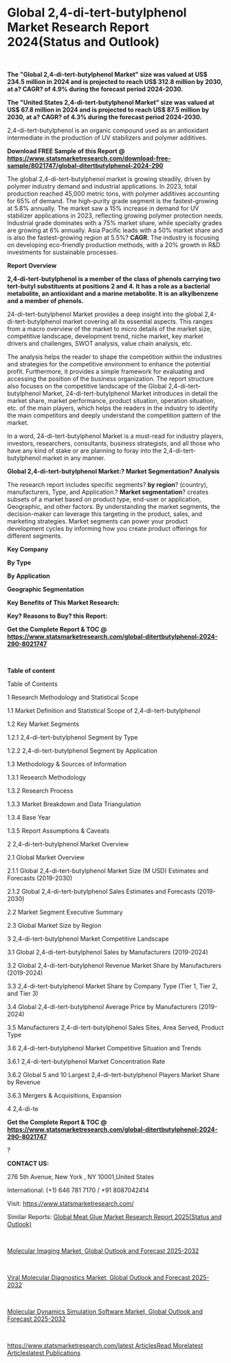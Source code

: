<h1>Global 2,4-di-tert-butylphenol Market Research Report 2024(Status and Outlook)</h1><br/><p><strong>The "Global 2,4-di-tert-butylphenol Market" size was valued at US$ 234.5 million in 2024 and is projected to reach US$ 312.8 million by 2030, at a? <strong>CAGR</strong>? of 4.9% during the forecast period 2024-2030.</strong></p>
 
 
 
 <p><strong>The "United States 2,4-di-tert-butylphenol Market" size was valued at US$ 67.8 million in 2024 and is projected to reach US$ 87.5 million by 2030, at a? <strong>CAGR</strong>? of 4.3% during the forecast period 2024-2030.</strong></p>
 
 
 
 <p>2,4-di-tert-butylphenol is an organic compound used as an antioxidant intermediate in the production of UV stabilizers and polymer additives.</p>
 
 
 
 <p><strong>Download FREE Sample of this Report @ <a href="https://www.statsmarketresearch.com/download-free-sample/8021747/global-ditertbutylphenol-2024-290">https://www.statsmarketresearch.com/download-free-sample/8021747/global-ditertbutylphenol-2024-290</a></strong></p>
 
 
 
 <p>The global 2,4-di-tert-butylphenol market is growing steadily, driven by polymer industry demand and industrial applications. In 2023, total production reached 45,000 metric tons, with polymer additives accounting for 65% of demand. The high-purity grade segment is the fastest-growing at 5.8% annually. The market saw a 15% increase in demand for UV stabilizer applications in 2023, reflecting growing polymer protection needs. Industrial grade dominates with a 75% market share, while specialty grades are growing at 6% annually. Asia Pacific leads with a 50% market share and is also the fastest-growing region at 5.5%? <strong><strong>CAGR</strong></strong>. The industry is focusing on developing eco-friendly production methods, with a 20% growth in R&D investments for sustainable processes.</p>
 
 
 
 <p><strong>Report Overview</strong></p>
 
 
 
 <p><strong>2,4-di-tert-butylphenol is a member of the class of phenols carrying two tert-butyl substituents at positions 2 and 4. It has a role as a bacterial metabolite, an antioxidant and a marine metabolite. It is an alkylbenzene and a member of phenols.</strong></p>
 
 
 
 <p>24-di-tert-butylphenol Market provides a deep insight into the global 2,4-di-tert-butylphenol market covering all its essential aspects. This ranges from a macro overview of the market to micro details of the market size, competitive landscape, development trend, niche market, key market drivers and challenges, SWOT analysis, value chain analysis, etc.</p>
 
 
 
 <p>The analysis helps the reader to shape the competition within the industries and strategies for the competitive environment to enhance the potential profit. Furthermore, it provides a simple framework for evaluating and accessing the position of the business organization. The report structure also focuses on the competitive landscape of the Global 2,4-di-tert-butylphenol Market, 24-di-tert-butylphenol Market introduces in detail the market share, market performance, product situation, operation situation, etc. of the main players, which helps the readers in the industry to identify the main competitors and deeply understand the competition pattern of the market.</p>
 
 
 
 <p>In a word, 24-di-tert-butylphenol Market is a must-read for industry players, investors, researchers, consultants, business strategists, and all those who have any kind of stake or are planning to foray into the 2,4-di-tert-butylphenol market in any manner.</p>
 
 
 
 <p><strong>Global 2,4-di-tert-butylphenol Market:? Market Segmentation? Analysis</strong></p>
 
 
 
 <p>The research report includes specific segments? <strong>by region</strong>? (country), manufacturers, Type, and Application.? <strong>Market segmentation</strong>? creates subsets of a market based on product type, end-user or application, Geographic, and other factors. By understanding the market segments, the decision-maker can leverage this targeting in the product, sales, and marketing strategies. Market segments can power your product development cycles by informing how you create product offerings for different segments.</p>
 
 
 
 <p><strong>Key Company</strong></p>
 
 
 
 <p><strong>By Type</strong></p>
 
 
 
 <p><strong><strong>By Application</strong></strong></p>
 
 
 
 <p><strong>Geographic Segmentation</strong></p>
 
 
 
 <p><strong>Key Benefits of This Market Research:</strong></p>
 
 
 
 <p><strong>Key? <strong>Reasons to Buy</strong>? this Report:</strong></p>
 
 
 
 <div><b>Get the Complete Report & TOC @ <a href="https://www.statsmarketresearch.com/global-ditertbutylphenol-2024-290-8021747">https://www.statsmarketresearch.com/global-ditertbutylphenol-2024-290-8021747</a></b></div>
 
 
 
 <p><br />
 
 <b>Table of content</b></p>
 
 
 
 <p>Table of Contents<br />
 
 1 Research Methodology and Statistical Scope<br />
 
 1.1 Market Definition and Statistical Scope of 2,4-di-tert-butylphenol<br />
 
 1.2 Key Market Segments<br />
 
 1.2.1 2,4-di-tert-butylphenol Segment by Type<br />
 
 1.2.2 2,4-di-tert-butylphenol Segment by Application<br />
 
 1.3 Methodology & Sources of Information<br />
 
 1.3.1 Research Methodology<br />
 
 1.3.2 Research Process<br />
 
 1.3.3 Market Breakdown and Data Triangulation<br />
 
 1.3.4 Base Year<br />
 
 1.3.5 Report Assumptions & Caveats<br />
 
 2 2,4-di-tert-butylphenol Market Overview<br />
 
 2.1 Global Market Overview<br />
 
 2.1.1 Global 2,4-di-tert-butylphenol Market Size (M USD) Estimates and Forecasts (2019-2030)<br />
 
 2.1.2 Global 2,4-di-tert-butylphenol Sales Estimates and Forecasts (2019-2030)<br />
 
 2.2 Market Segment Executive Summary<br />
 
 2.3 Global Market Size by Region<br />
 
 3 2,4-di-tert-butylphenol Market Competitive Landscape<br />
 
 3.1 Global 2,4-di-tert-butylphenol Sales by Manufacturers (2019-2024)<br />
 
 3.2 Global 2,4-di-tert-butylphenol Revenue Market Share by Manufacturers (2019-2024)<br />
 
 3.3 2,4-di-tert-butylphenol Market Share by Company Type (Tier 1, Tier 2, and Tier 3)<br />
 
 3.4 Global 2,4-di-tert-butylphenol Average Price by Manufacturers (2019-2024)<br />
 
 3.5 Manufacturers 2,4-di-tert-butylphenol Sales Sites, Area Served, Product Type<br />
 
 3.6 2,4-di-tert-butylphenol Market Competitive Situation and Trends<br />
 
 3.6.1 2,4-di-tert-butylphenol Market Concentration Rate<br />
 
 3.6.2 Global 5 and 10 Largest 2,4-di-tert-butylphenol Players Market Share by Revenue<br />
 
 3.6.3 Mergers & Acquisitions, Expansion<br />
 
 4 2,4-di-te</p>
 
 
 
 <div><b>Get the Complete Report & TOC @ <a href="https://www.statsmarketresearch.com/global-ditertbutylphenol-2024-290-8021747">https://www.statsmarketresearch.com/global-ditertbutylphenol-2024-290-8021747</a></b></div>
 
 
 
 <p>? </p>
 
 
 
 <p><b>CONTACT US:</b><br />
 
 276 5th Avenue, New York , NY 10001,United States<br />
 
 International: (+1) 646 781 7170 / +91 8087042414<br />
 
 Visit: <a href="https://www.statsmarketresearch.com/">https://www.statsmarketresearch.com/</a><br />
 
 Similar Reports: <a href="https://www.statsmarketresearch.com/global-ditertbutylphenol-2024-290-8021747">Global Meat Glue Market Research Report 2025(Status and Outlook)</a><br />
 
 <br />
 
 <a href="https://www.statsmarketresearch.com/global-ditertbutylphenol-2024-290-8021747">Molecular Imaging Market, Global Outlook and Forecast 2025-2032 </a><br />
 
 <br />
 
 <a href="https://www.statsmarketresearch.com/global-ditertbutylphenol-2024-290-8021747">Viral Molecular Diagnostics Market, Global Outlook and Forecast 2025-2032 </a><br />
 
 <br />
 
 <a href="https://www.statsmarketresearch.com/global-ditertbutylphenol-2024-290-8021747">Molecular Dynamics Simulation Software Market, Global Outlook and Forecast 2025-2032 </a><br />
 
 <br />
 
 <a href="https://gyeongbokgung.com">https://www.statsmarketresearch.com/</a><a href="https://hallyeomaritime.com">latest Articles</a><a href="https://jingwansa.com">Read More</a><a href="https://nguoiviet.jp/">latest Articles</a><a href="https://www.intelmarketresearch.com/">latest Publications</a></p>